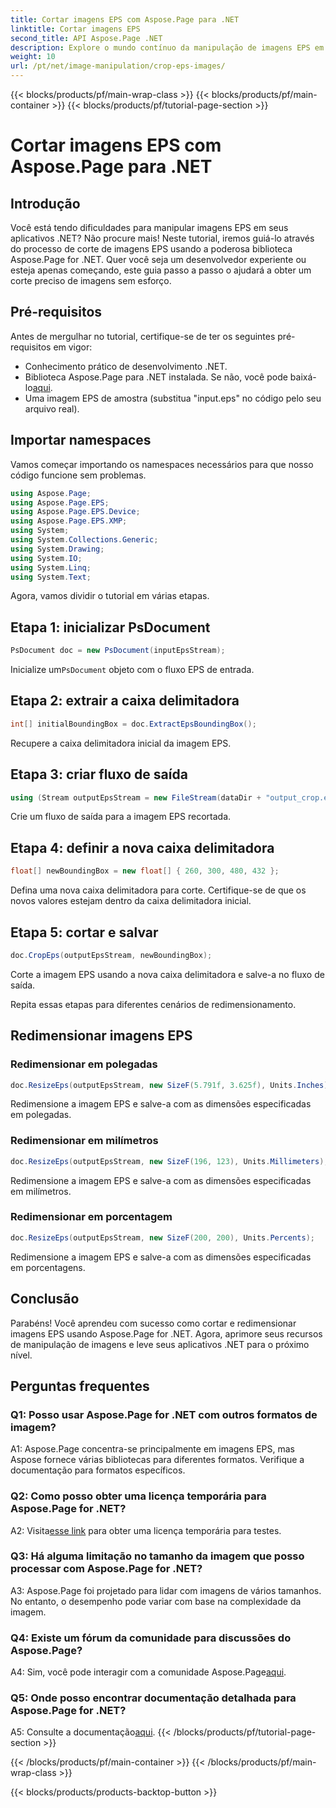 ```yaml
---
title: Cortar imagens EPS com Aspose.Page para .NET
linktitle: Cortar imagens EPS
second_title: API Aspose.Page .NET
description: Explore o mundo contínuo da manipulação de imagens EPS em .NET com Aspose.Page. Corte e redimensione imagens sem esforço para obter resultados impressionantes.
weight: 10
url: /pt/net/image-manipulation/crop-eps-images/
---
```


{{< blocks/products/pf/main-wrap-class >}}
{{< blocks/products/pf/main-container >}}
{{< blocks/products/pf/tutorial-page-section >}}

# Cortar imagens EPS com Aspose.Page para .NET

## Introdução

Você está tendo dificuldades para manipular imagens EPS em seus aplicativos .NET? Não procure mais! Neste tutorial, iremos guiá-lo através do processo de corte de imagens EPS usando a poderosa biblioteca Aspose.Page for .NET. Quer você seja um desenvolvedor experiente ou esteja apenas começando, este guia passo a passo o ajudará a obter um corte preciso de imagens sem esforço.

## Pré-requisitos

Antes de mergulhar no tutorial, certifique-se de ter os seguintes pré-requisitos em vigor:

- Conhecimento prático de desenvolvimento .NET.
-  Biblioteca Aspose.Page para .NET instalada. Se não, você pode baixá-lo[aqui](https://releases.aspose.com/page/net/).
- Uma imagem EPS de amostra (substitua "input.eps" no código pelo seu arquivo real).

## Importar namespaces

Vamos começar importando os namespaces necessários para que nosso código funcione sem problemas. 

```csharp
using Aspose.Page;
using Aspose.Page.EPS;
using Aspose.Page.EPS.Device;
using Aspose.Page.EPS.XMP;
using System;
using System.Collections.Generic;
using System.Drawing;
using System.IO;
using System.Linq;
using System.Text;
```

Agora, vamos dividir o tutorial em várias etapas.

## Etapa 1: inicializar PsDocument

```csharp
PsDocument doc = new PsDocument(inputEpsStream);
```

 Inicialize um`PsDocument` objeto com o fluxo EPS de entrada.

## Etapa 2: extrair a caixa delimitadora

```csharp
int[] initialBoundingBox = doc.ExtractEpsBoundingBox();
```

Recupere a caixa delimitadora inicial da imagem EPS.

## Etapa 3: criar fluxo de saída

```csharp
using (Stream outputEpsStream = new FileStream(dataDir + "output_crop.eps", FileMode.Create, FileAccess.Write))
```

Crie um fluxo de saída para a imagem EPS recortada.

## Etapa 4: definir a nova caixa delimitadora

```csharp
float[] newBoundingBox = new float[] { 260, 300, 480, 432 };
```

Defina uma nova caixa delimitadora para corte. Certifique-se de que os novos valores estejam dentro da caixa delimitadora inicial.

## Etapa 5: cortar e salvar

```csharp
doc.CropEps(outputEpsStream, newBoundingBox);
```

Corte a imagem EPS usando a nova caixa delimitadora e salve-a no fluxo de saída.

Repita essas etapas para diferentes cenários de redimensionamento.

## Redimensionar imagens EPS

### Redimensionar em polegadas

```csharp
doc.ResizeEps(outputEpsStream, new SizeF(5.791f, 3.625f), Units.Inches);
```

Redimensione a imagem EPS e salve-a com as dimensões especificadas em polegadas.

### Redimensionar em milímetros

```csharp
doc.ResizeEps(outputEpsStream, new SizeF(196, 123), Units.Millimeters);
```

Redimensione a imagem EPS e salve-a com as dimensões especificadas em milímetros.

### Redimensionar em porcentagem

```csharp
doc.ResizeEps(outputEpsStream, new SizeF(200, 200), Units.Percents);
```

Redimensione a imagem EPS e salve-a com as dimensões especificadas em porcentagens.

## Conclusão

Parabéns! Você aprendeu com sucesso como cortar e redimensionar imagens EPS usando Aspose.Page for .NET. Agora, aprimore seus recursos de manipulação de imagens e leve seus aplicativos .NET para o próximo nível.

## Perguntas frequentes

### Q1: Posso usar Aspose.Page for .NET com outros formatos de imagem?

A1: Aspose.Page concentra-se principalmente em imagens EPS, mas Aspose fornece várias bibliotecas para diferentes formatos. Verifique a documentação para formatos específicos.

### Q2: Como posso obter uma licença temporária para Aspose.Page for .NET?

 A2: Visita[esse link](https://purchase.aspose.com/temporary-license/) para obter uma licença temporária para testes.

### Q3: Há alguma limitação no tamanho da imagem que posso processar com Aspose.Page for .NET?

A3: Aspose.Page foi projetado para lidar com imagens de vários tamanhos. No entanto, o desempenho pode variar com base na complexidade da imagem.

### Q4: Existe um fórum da comunidade para discussões do Aspose.Page?

 A4: Sim, você pode interagir com a comunidade Aspose.Page[aqui](https://forum.aspose.com/c/page/39).

### Q5: Onde posso encontrar documentação detalhada para Aspose.Page for .NET?

 A5: Consulte a documentação[aqui](https://reference.aspose.com/page/net/).
{{< /blocks/products/pf/tutorial-page-section >}}

{{< /blocks/products/pf/main-container >}}
{{< /blocks/products/pf/main-wrap-class >}}

{{< blocks/products/products-backtop-button >}}
